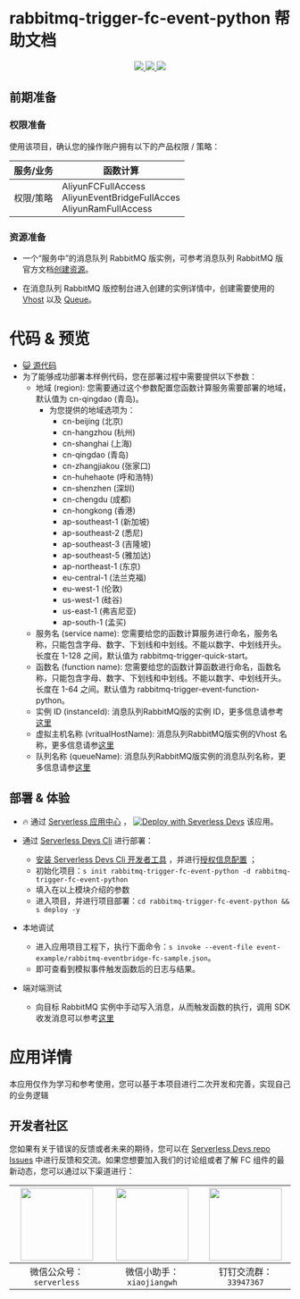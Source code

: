 # rabbitmq-trigger-fc-event-python 帮助文档

<p align="center" class="flex justify-center">
    <a href="https://www.serverless-devs.com" class="ml-1">
    <img src="http://editor.devsapp.cn/icon?package=rabbitmq-producer-fc-event-python&type=packageType">
  </a>
  <a href="http://www.devsapp.cn/details.html?name=rabbitmq-producer-fc-event-python" class="ml-1">
    <img src="http://editor.devsapp.cn/icon?package=rabbitmq-producer-fc-event-python&type=packageVersion">
  </a>
  <a href="http://www.devsapp.cn/details.html?name=rabbitmq-producer-fc-event-python" class="ml-1">
    <img src="http://editor.devsapp.cn/icon?package=rabbitmq-producer-fc-event-python&type=packageDownload">
  </a>
</p>

## 前期准备

### 权限准备

使用该项目，确认您的操作账户拥有以下的产品权限 / 策略：


| 服务/业务 | 函数计算                                                     |
| --------- | ------------------------------------------------------------ |
| 权限/策略 | AliyunFCFullAccess<br/>AliyunEventBridgeFullAcces<br/>AliyunRamFullAccess |


### 资源准备

  * 一个“服务中”的消息队列 RabbitMQ 版实例，可参考消息队列 RabbitMQ 版官方文档[创建资源](https://help.aliyun.com/document_detail/101900.html#section-1zc-9zh-s9n)。

  * 在消息队列 RabbitMQ 版控制台进入创建的实例详情中，创建需要使用的 [Vhost](https://help.aliyun.com/document_detail/101900.html#section-aqc-kem-4lu) 以及 [Queue](https://help.aliyun.com/document_detail/101900.html#section-pon-45n-a45)。

# 代码 & 预览

- [ :smiley_cat:  源代码](https://github.com/devsapp/)
- 为了能够成功部署本样例代码，您在部署过程中需要提供以下参数：
  - 地域 (region): 您需要通过这个参数配置您函数计算服务需要部署的地域，默认值为 cn-qingdao (青岛)。
    - 为您提供的地域选项为：
      - cn-beijing (北京)
      - cn-hangzhou (杭州)
      - cn-shanghai (上海)
      - cn-qingdao (青岛)
      - cn-zhangjiakou (张家口)
      - cn-huhehaote (呼和浩特)
      - cn-shenzhen (深圳)
      - cn-chengdu (成都)
      - cn-hongkong (香港)
      - ap-southeast-1 (新加坡)
      - ap-southeast-2 (悉尼)
      - ap-southeast-3 (吉隆坡)
      - ap-southeast-5 (雅加达)
      - ap-northeast-1 (东京)
      - eu-central-1 (法兰克福)
      - eu-west-1 (伦敦)
      - us-west-1 (硅谷)
      - us-east-1 (弗吉尼亚)
      - ap-south-1 (孟买)
  - 服务名 (service name): 您需要给您的函数计算服务进行命名，服务名称，只能包含字母、数字、下划线和中划线。不能以数字、中划线开头。长度在 1-128 之间，默认值为 rabbitmq-trigger-quick-start。
  - 函数名 (function name): 您需要给您的函数计算函数进行命名，函数名称，只能包含字母、数字、下划线和中划线。不能以数字、中划线开头。长度在 1-64 之间。默认值为 rabbitmq-trigger-event-function-python。
  - 实例 ID (instanceId): 消息队列RabbitMQ版的实例 ID，更多信息请参考[这里](https://help.aliyun.com/document_detail/146612.html)
  - 虚拟主机名称 (vritualHostName): 消息队列RabbitMQ版实例的Vhost 名称，更多信息请参[这里](https://help.aliyun.com/document_detail/146621.html)
  - 队列名称 (queueName): 消息队列RabbitMQ版实例的消息队列名称，更多信息请参[这里](https://help.aliyun.com/document_detail/146636.html)


</codepre>

<deploy>

## 部署 & 体验

<appcenter>

-  :fire:  通过 [Serverless 应用中心](https://fcnext.console.aliyun.com/applications/create?template=rabbitmq-trigger-fc-event-python) ，
   [![Deploy with Severless Devs](https://img.alicdn.com/imgextra/i1/O1CN01w5RFbX1v45s8TIXPz_!!6000000006118-55-tps-95-28.svg)](https://fcnext.console.aliyun.com/applications/create?template=rabbitmq-trigger-fc-event-python)  该应用。

</appcenter>

- 通过 [Serverless Devs Cli](https://www.serverless-devs.com/serverless-devs/install) 进行部署：

  - [安装 Serverless Devs Cli 开发者工具](https://www.serverless-devs.com/serverless-devs/install) ，并进行[授权信息配置](https://www.serverless-devs.com/fc/config) ；
  - 初始化项目：`s init rabbitmq-trigger-fc-event-python -d rabbitmq-trigger-fc-event-python`
  - 填入在以上模块介绍的参数
  - 进入项目，并进行项目部署：`cd rabbitmq-trigger-fc-event-python && s deploy -y`

- 本地调试
  - 进入应用项目工程下，执行下面命令：`s invoke --event-file event-example/rabbitmq-eventbridge-fc-sample.json`。
  - 即可查看到模拟事件触发函数后的日志与结果。

- 端对端测试

  - 向目标 RabbitMQ 实例中手动写入消息，从而触发函数的执行，调用 SDK 收发消息可以参考[这里](https://help.aliyun.com/document_detail/102057.html)

  

</deploy>

<appdetail id="flushContent">

# 应用详情



本应用仅作为学习和参考使用，您可以基于本项目进行二次开发和完善，实现自己的业务逻辑



</appdetail>

<devgroup>

## 开发者社区

您如果有关于错误的反馈或者未来的期待，您可以在 [Serverless Devs repo Issues](https://github.com/serverless-devs/serverless-devs/issues) 中进行反馈和交流。如果您想要加入我们的讨论组或者了解 FC 组件的最新动态，您可以通过以下渠道进行：

<p align="center">


| <img src="https://serverless-article-picture.oss-cn-hangzhou.aliyuncs.com/1635407298906_20211028074819117230.png" width="130px" > | <img src="https://serverless-article-picture.oss-cn-hangzhou.aliyuncs.com/1635407044136_20211028074404326599.png" width="130px" > | <img src="https://serverless-article-picture.oss-cn-hangzhou.aliyuncs.com/1635407252200_20211028074732517533.png" width="130px" > |
| ------------------------------------------------------------ | ------------------------------------------------------------ | ------------------------------------------------------------ |
| <center>微信公众号：`serverless`</center>                    | <center>微信小助手：`xiaojiangwh`</center>                   | <center>钉钉交流群：`33947367`</center>                      |

</p>

</devgroup>
